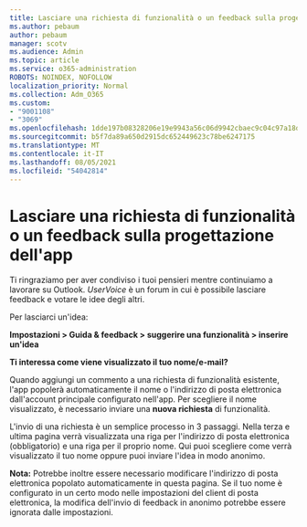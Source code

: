 ```yaml
---
title: Lasciare una richiesta di funzionalità o un feedback sulla progettazione dell'app
ms.author: pebaum
author: pebaum
manager: scotv
ms.audience: Admin
ms.topic: article
ms.service: o365-administration
ROBOTS: NOINDEX, NOFOLLOW
localization_priority: Normal
ms.collection: Adm_O365
ms.custom:
- "9001108"
- "3069"
ms.openlocfilehash: 1dde197b08328206e19e9943a56c06d9942cbaec9c04c97a18dcc821c822ff16
ms.sourcegitcommit: b5f7da89a650d2915dc652449623c78be6247175
ms.translationtype: MT
ms.contentlocale: it-IT
ms.lasthandoff: 08/05/2021
ms.locfileid: "54042814"
---
```

# <a name="leave-a-feature-request-or-feedback-on-app-design"></a>Lasciare una richiesta di funzionalità o un feedback sulla progettazione dell'app

Ti ringraziamo per aver condiviso i tuoi pensieri mentre continuiamo a lavorare su Outlook. *UserVoice* è un forum in cui è possibile lasciare feedback e votare le idee degli altri.  

Per lasciarci un'idea: 

**Impostazioni > Guida & feedback > suggerire una funzionalità > inserire un'idea** 

**Ti interessa come viene visualizzato il tuo nome/e-mail?**

Quando aggiungi un commento a una richiesta di funzionalità esistente, l'app popolerà automaticamente il nome o l'indirizzo di posta elettronica dall'account principale configurato nell'app. Per scegliere il nome visualizzato, è necessario inviare una **nuova richiesta** di funzionalità. 

L'invio di una richiesta è un semplice processo in 3 passaggi. Nella terza e ultima pagina verrà visualizzata una riga per l'indirizzo di posta elettronica (obbligatorio) e una riga per il proprio nome. Qui puoi scegliere come verrà visualizzato il tuo nome oppure puoi inviare l'idea in modo anonimo. 

**Nota:** Potrebbe inoltre essere necessario modificare l'indirizzo di posta elettronica popolato automaticamente in questa pagina. Se il tuo nome è configurato in un certo modo nelle impostazioni del client di posta elettronica, la modifica dell'invio di feedback in anonimo potrebbe essere ignorata dalle impostazioni. 
